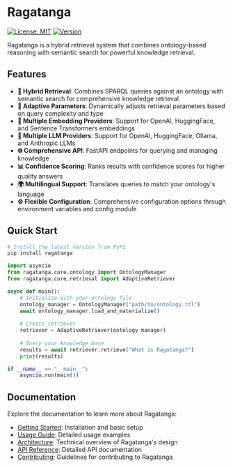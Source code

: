 # Ragatanga

[![License: MIT](https://img.shields.io/badge/License-MIT-yellow.svg)](https://opensource.org/licenses/MIT)
[![Version](https://img.shields.io/badge/version-0.3.1-blue.svg)](https://github.com/jquant/ragatanga/releases/tag/v0.3.1)

Ragatanga is a hybrid retrieval system that combines ontology-based reasoning with semantic search for powerful knowledge retrieval.

## Features

- **💪 Hybrid Retrieval**: Combines SPARQL queries against an ontology with semantic search for comprehensive knowledge retrieval
- **🧠 Adaptive Parameters**: Dynamically adjusts retrieval parameters based on query complexity and type
- **🔄 Multiple Embedding Providers**: Support for OpenAI, HuggingFace, and Sentence Transformers embeddings
- **💬 Multiple LLM Providers**: Support for OpenAI, HuggingFace, Ollama, and Anthropic LLMs
- **🌐 Comprehensive API**: FastAPI endpoints for querying and managing knowledge
- **📊 Confidence Scoring**: Ranks results with confidence scores for higher quality answers
- **🌍 Multilingual Support**: Translates queries to match your ontology's language
- **⚙️ Flexible Configuration**: Comprehensive configuration options through environment variables and config module

## Quick Start

```bash
# Install the latest version from PyPI
pip install ragatanga
```

```python
import asyncio
from ragatanga.core.ontology import OntologyManager
from ragatanga.core.retrieval import AdaptiveRetriever

async def main():
    # Initialize with your ontology file
    ontology_manager = OntologyManager("path/to/ontology.ttl")
    await ontology_manager.load_and_materialize()
    
    # Create retriever
    retriever = AdaptiveRetriever(ontology_manager)
    
    # Query your knowledge base
    results = await retriever.retrieve("What is Ragatanga?")
    print(results)

if __name__ == "__main__":
    asyncio.run(main())
```

## Documentation

Explore the documentation to learn more about Ragatanga:

- [Getting Started](getting-started.md): Installation and basic setup
- [Usage Guide](usage.md): Detailed usage examples
- [Architecture](architecture.md): Technical overview of Ragatanga's design
- [API Reference](api-reference.md): Detailed API documentation
- [Contributing](contributing.md): Guidelines for contributing to Ragatanga 